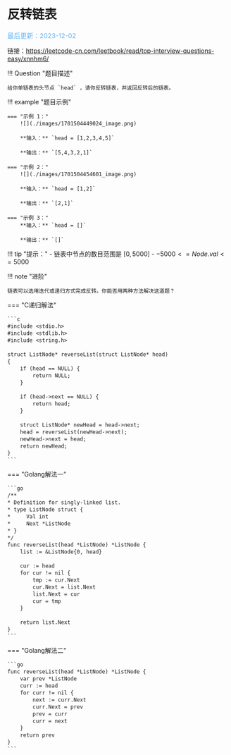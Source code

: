 # 反转链表

<span style="color:rgb(100,180,246);font-size:11pt">最后更新：2023-12-02</span>

链接：https://leetcode-cn.com/leetbook/read/top-interview-questions-easy/xnnhm6/

!!! Question "题目描述"

    给你单链表的头节点 `head` ，请你反转链表，并返回反转后的链表。

!!! example "题目示例"

    === "示例 1："
        ![](./images/1701504449024_image.png)

        **输入：** `head = [1,2,3,4,5]`

        **输出：** `[5,4,3,2,1]`

    === "示例 2："
        ![](./images/1701504454601_image.png)

        **输入：** `head = [1,2]`

        **输出：** `[2,1]`

    === "示例 3："
        **输入：** `head = []`

        **输出：** `[]`

!!! tip "提示："
    - 链表中节点的数目范围是 $[0, 5000]$
    - $-5000 <= Node.val <= 5000$

!!! note "进阶"

    链表可以选用迭代或递归方式完成反转。你能否用两种方法解决这道题？

=== "C递归解法"

    ```c
    #include <stdio.h>
    #include <stdlib.h>
    #include <string.h>

    struct ListNode* reverseList(struct ListNode* head)
    {
        if (head == NULL) {
            return NULL;
        }

        if (head->next == NULL) {
            return head;
        }

        struct ListNode* newHead = head->next;
        head = reverseList(newHead->next);
        newHead->next = head;
        return newHead;
    }
    ```

=== "Golang解法一"

    ```go
    /**
    * Definition for singly-linked list.
    * type ListNode struct {
    *     Val int
    *     Next *ListNode
    * }
    */
    func reverseList(head *ListNode) *ListNode {
        list := &ListNode{0, head}

        cur := head
        for cur != nil {
            tmp := cur.Next
            cur.Next = list.Next
            list.Next = cur
            cur = tmp
        }

        return list.Next
    }
    ```

=== "Golang解法二"

    ```go
    func reverseList(head *ListNode) *ListNode {
        var prev *ListNode
        curr := head
        for curr != nil {
            next := curr.Next
            curr.Next = prev
            prev = curr
            curr = next
        }
        return prev
    }
    ```